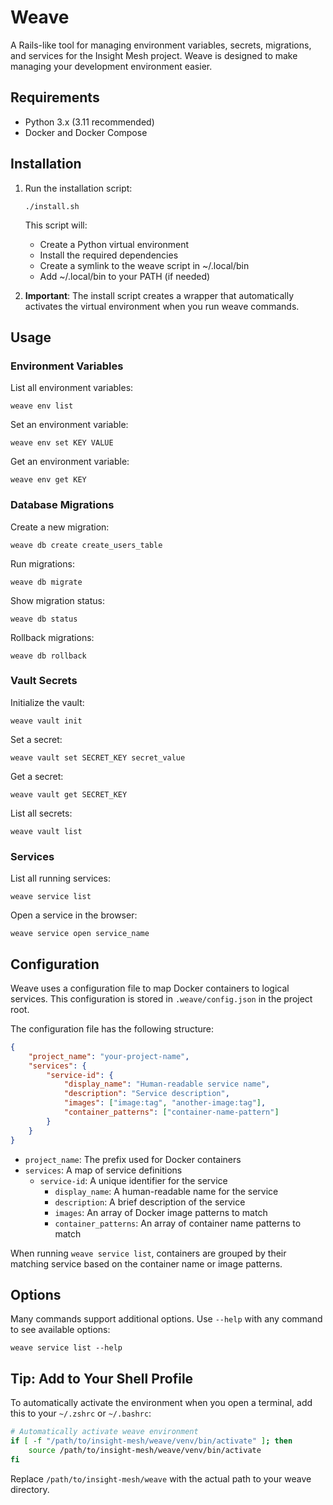 # Weave

A Rails-like tool for managing environment variables, secrets, migrations, and services for the Insight Mesh project. Weave is designed to make managing your development environment easier.

## Requirements

- Python 3.x (3.11 recommended)
- Docker and Docker Compose

## Installation

1. Run the installation script:
   ```
   ./install.sh
   ```

   This script will:
    - Create a Python virtual environment
    - Install the required dependencies
    - Create a symlink to the weave script in ~/.local/bin
    - Add ~/.local/bin to your PATH (if needed)

2. **Important**: The install script creates a wrapper that automatically activates the virtual environment when you run weave commands.

## Usage

### Environment Variables

List all environment variables:
```
weave env list
```

Set an environment variable:
```
weave env set KEY VALUE
```

Get an environment variable:
```
weave env get KEY
```

### Database Migrations

Create a new migration:
```
weave db create create_users_table
```

Run migrations:
```
weave db migrate
```

Show migration status:
```
weave db status
```

Rollback migrations:
```
weave db rollback
```

### Vault Secrets

Initialize the vault:
```
weave vault init
```

Set a secret:
```
weave vault set SECRET_KEY secret_value
```

Get a secret:
```
weave vault get SECRET_KEY
```

List all secrets:
```
weave vault list
```

### Services

List all running services:
```
weave service list
```

Open a service in the browser:
```
weave service open service_name
```

## Configuration

Weave uses a configuration file to map Docker containers to logical services. This configuration is stored in `.weave/config.json` in the project root.

The configuration file has the following structure:

```json
{
    "project_name": "your-project-name",
    "services": {
        "service-id": {
            "display_name": "Human-readable service name",
            "description": "Service description",
            "images": ["image:tag", "another-image:tag"],
            "container_patterns": ["container-name-pattern"]
        }
    }
}
```

- `project_name`: The prefix used for Docker containers
- `services`: A map of service definitions
  - `service-id`: A unique identifier for the service
    - `display_name`: A human-readable name for the service
    - `description`: A brief description of the service
    - `images`: An array of Docker image patterns to match
    - `container_patterns`: An array of container name patterns to match

When running `weave service list`, containers are grouped by their matching service based on the container name or image patterns.

## Options

Many commands support additional options. Use `--help` with any command to see available options:
```
weave service list --help
```

## Tip: Add to Your Shell Profile

To automatically activate the environment when you open a terminal, add this to your `~/.zshrc` or `~/.bashrc`:

```bash
# Automatically activate weave environment
if [ -f "/path/to/insight-mesh/weave/venv/bin/activate" ]; then
    source /path/to/insight-mesh/weave/venv/bin/activate
fi
```

Replace `/path/to/insight-mesh/weave` with the actual path to your weave directory. 
